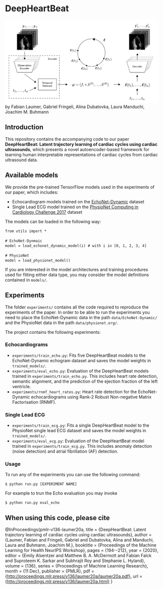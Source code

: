 # DeepHeartBeat
![The deep heart beat model architecture](deepheartbeat.png)
by Fabian Laumer, Gabriel Fringeli, Alina Dubatovka, Laura Manduchi, Joachim M. Buhmann

## Introduction
This repository contains the accompanying code to our paper __DeepHeartBeat: Latent trajectory learning of cardiac cycles using cardiac ultrasounds__, which presents a novel autoencoder-based framework for learning human interpretable representations of cardiac cycles from cardiac ultrasound data.

## Available models

We provide the pre-trained TensorFlow models used in the experiments of our paper, which includes:
- Echocardiogram models trained on the [EchoNet-Dynamic](https://echonet.github.io/dynamic/) dataset
- Single Lead ECG model trained on the [PhysioNet Computing in Cardiology Challenge 2017](https://physionet.org/content/challenge-2017/1.0.0/) dataset

The models can be loaded in the following way:

```
from utils import *

# EchoNet-Dynmaic
model = load_echonet_dynamic_model(i) # with i in [0, 1, 2, 3, 4]

# PhysioNet
model = load_physionet_model()
```

If you are interested in the model architectures and training procedures used for fitting either data type, you may consider the model definitions contained in `models/`.

## Experiments

The folder `experiments/` contains all the code required to reproduce the experiments of the paper. In order to be able to run the experiments you need to place the EchoNet-Dynamic data in the path `data/EchoNet-Dynamic/` and the PhysioNet data in the path `data/physionet.org/`.

The project contains the following experiments:

### Echocardiograms

- `experiments/train_echo.py`: Fits five DeepHeartBeat models to the EchoNet-Dynamic echogram dataset and saves the model weights in `trained_models/`.
- `experiments/eval_echo.py`: Evaluation of the DeepHeartBeat models trained in `experiments/train_echo.py`. This includes heart rate detection, semantic alignment, and the prediction of the ejection fraction of the left ventricle.
- `experiments/rnmf_heart_rates.py`: Heart rate detection for the EchoNet-Dynamic echocardiograms using Rank-2 Robust Non-negative Matrix Factorisation (RNMF).

### Single Lead ECG

- `experiments/train_ecg.py`: Fits a single DeepHeartBeat model to the PhysioNet single lead ECG dataset and saves the model weights in `trained_models/`.
- `experiments/eval_ecg.py`: Evaluation of the DeepHeartBeat model trained in `experiments/train_ecg.py`. This includes anomaly detection (noise detection) and atrial fibrillation (AF) detection.

### Usage

To run any of the experiments you can use the following command:
```
$ python run.py [EXPERIMENT NAME]
```
For example to trun the Echo evaluation you may invoke
```
$ python run.py eval_echo
```

## When using this code, please cite
@InProceedings{pmlr-v136-laumer20a,
  title = 	 {DeepHeartBeat: Latent trajectory learning of cardiac cycles using cardiac ultrasounds},
  author =       {Laumer, Fabian and Fringeli, Gabriel and Dubatovka, Alina and Manduchi, Laura and Buhmann, Joachim M.},
  booktitle = 	 {Proceedings of the Machine Learning for Health NeurIPS Workshop},
  pages = 	 {194--212},
  year = 	 {2020},
  editor = 	 {Emily Alsentzer and Matthew B. A. McDermott and Fabian Falck and Suproteem K. Sarkar and Subhrajit Roy and Stephanie L. Hyland},
  volume = 	 {136},
  series = 	 {Proceedings of Machine Learning Research},
  month = 	 {11 Dec},
  publisher =    {PMLR},
  pdf = 	 {http://proceedings.mlr.press/v136/laumer20a/laumer20a.pdf},
  url = 	 {http://proceedings.mlr.press/v136/laumer20a.html}
}

